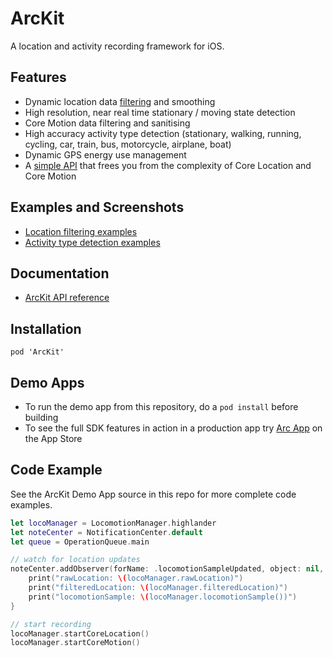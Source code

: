 # ArcKit

A location and activity recording framework for iOS.

## Features

- Dynamic location data [filtering](https://en.wikipedia.org/wiki/Kalman_filter) and smoothing 
- High resolution, near real time stationary / moving state detection 
- Core Motion data filtering and sanitising
- High accuracy activity type detection (stationary, walking, running, cycling, car, train, bus,
  motorcycle, airplane, boat)
- Dynamic GPS energy use management
- A [simple API](https://sobri909.github.io/ArcKit/) that frees you from the complexity of Core
  Location and Core Motion

## Examples and Screenshots

- [Location filtering 
  examples](https://github.com/sobri909/ArcKit/blob/master/LocationFilteringExamples.md)
- [Activity type detection examples](https://github.com/sobri909/ArcKit/blob/master/ActivityTypeClassifierExamples.md)

## Documentation 

- [ArcKit API reference](https://sobri909.github.io/ArcKit/)

## Installation

`pod 'ArcKit'`

## Demo Apps

- To run the demo app from this repository, do a `pod install` before building
- To see the full SDK features in action in a production app try
  [Arc App](https://itunes.apple.com/app/arc-app-location-activity-tracker/id1063151918?mt=8) 
  on the App Store

## Code Example 

See the ArcKit Demo App source in this repo for more complete code examples.

```swift
let locoManager = LocomotionManager.highlander
let noteCenter = NotificationCenter.default
let queue = OperationQueue.main 

// watch for location updates
noteCenter.addObserver(forName: .locomotionSampleUpdated, object: nil, queue: queue) { _ in
    print("rawLocation: \(locoManager.rawLocation)")
    print("filteredLocation: \(locoManager.filteredLocation)")
    print("locomotionSample: \(locoManager.locomotionSample())")
}

// start recording
locoManager.startCoreLocation()
locoManager.startCoreMotion()
```

